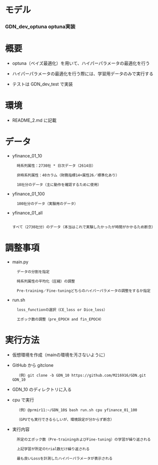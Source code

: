 # モデル
### GDN_dev_optuna optuna実装


# 概要

* optuna（ベイズ最適化）を用いて、ハイパーパラメータの最適化を行う

* ハイパーパラメータの最適化を行う際には、学習用データのみで実行する

* テストは GDN_dev_test で実装
    

# 環境
* README_2.md に記載


# データ
* yfinance_01_10

        時系列属性：2730社 * 日次データ（2614日）

        非時系列属性：40カラム（財務指標14+属性26／標準化あり）

        10社分のデータ（主に動作を確認するために使用）

* yfinance_01_100

        100社分のデータ（実験用のデータ）

* yfinance_01_all

        すべて（2730社分）のデータ（本当はこれで実験したかったが時間がかかるため断念）


# 調整事項

* main.py

        データの分割を指定

        時系列属性の平均化（圧縮）の調整

        Pre-training／Fine-tuningどちらのハイパーパラメータの調整をするか指定


* run.sh

        loss_functionの選択（CE_loss or Dice_loss）

        エポック数の調整（pre_EPOCH and fin_EPOCH）


# 実行方法

* 仮想環境を作成（mainの環境を汚さないように）

* GitHub から gitclone

        （例）git clone -b GDN_10 https://github.com/M216916/GDN.git GDN_10

* GDN_10 のディレクトリに入る

* cpu で実行

        （例）@prmir11:~/GDN_10$ bash run.sh cpu yfinance_01_100

        （GPUでも実行できるらしいが、環境設定が分からず断念）

* 実行内容

        所定のエポック数（Pre-trainingおよびFine-tuning）の学習が繰り返される

        上記学習が所定のtrial数だけ繰り返される

        最も良いLossを計測したハイパーパラメータが表示される
